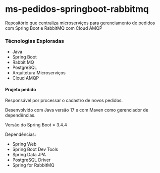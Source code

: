 # ms-pedidos-springboot-rabbitmq

Repositório que centraliza microserviços para gerenciamento de pedidos com Spring Boot e RabbitMQ com Cloud AMQP

### Técnologias Exploradas

- Java
- Spring Boot
- Rabbit MQ
- PostgreSQL
- Arquitetura Microserviços
- Cloud AMQP

#### Projeto pedido

Responsável por processar o cadastro de novos pedidos.

Desenvolvido com Java versão 17 e com Maven como gerenciador de dependências.

Versão do Spring Boot = 3.4.4

Dependências:

- Spring Web
- Spring Boot Dev Tools
- Spring Data JPA
- PostgreSQL Driver
- Spring for RabbitMQ